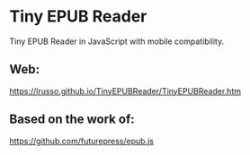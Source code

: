 # Tiny EPUB Reader

Tiny EPUB Reader in JavaScript with mobile compatibility.

## Web:

https://lrusso.github.io/TinyEPUBReader/TinyEPUBReader.htm

## Based on the work of:

https://github.com/futurepress/epub.js
